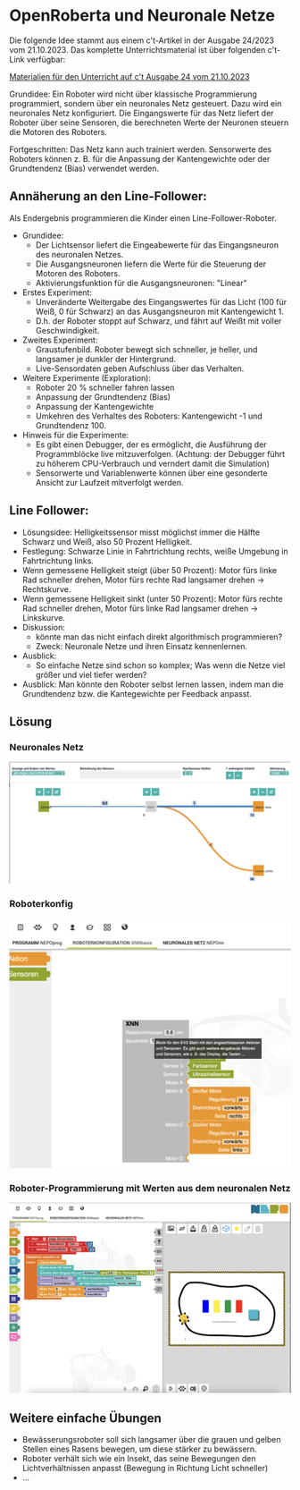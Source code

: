 # OpenRoberta und Neuronale Netze

Die folgende Idee stammt aus einem c't-Artikel in der Ausgabe 24/2023 vom 21.10.2023. Das komplette Unterrichtsmaterial ist über folgenden c't-Link verfügbar:

[Materialien für den Unterricht auf c't Ausgabe 24 vom 21.10.2023](https://ct.de/ycc9)

Grundidee: Ein Roboter wird nicht über klassische Programmierung programmiert, sondern über ein neuronales Netz gesteuert. Dazu wird ein neuronales Netz konfiguriert. Die Eingangswerte für das Netz liefert der Roboter über seine Sensoren, die berechneten Werte der Neuronen steuern die Motoren des Roboters. 

Fortgeschritten: Das Netz kann auch trainiert werden. Sensorwerte des Roboters können z. B. für die Anpassung der Kantengewichte oder der Grundtendenz (Bias) verwendet werden.

## Annäherung an den Line-Follower:
Als Endergebnis programmieren die Kinder einen Line-Follower-Roboter.

- Grundidee:
  - Der Lichtsensor liefert die Eingeabewerte für das Eingangsneuron des neuronalen Netzes.
  - Die Ausgangsneuronen liefern die Werte für die Steuerung der Motoren des Roboters. 
  - Aktivierungsfunktion für die Ausgangsneuronen: "Linear"
- Erstes Experiment: 
  - Unveränderte Weitergabe des Eingangswertes für das Licht (100 für Weiß, 0 für Schwarz) an das Ausgangsneuron mit Kantengewicht 1. 
  - D.h. der Roboter stoppt auf Schwarz, und fährt auf Weißt mit voller Geschwindigkeit.
- Zweites Experiment: 
  - Graustufenbild. Roboter bewegt sich schneller, je heller, und langsamer je dunkler der Hintergrund. 
  - Live-Sensordaten geben Aufschluss über das Verhalten.
- Weitere Experimente (Exploration): 
  - Roboter 20 % schneller fahren lassen
  - Anpassung der Grundtendenz (Bias) 
  - Anpassung der Kantengewichte
  - Umkehren des Verhaltes des Roboters: Kantengewicht -1 und Grundtendenz 100.
- Hinweis für die Experimente:
  - Es gibt einen Debugger, der es ermöglicht, die Ausführung der Programmblöcke live mitzuverfolgen. (Achtung: der Debugger führt zu höherem CPU-Verbrauch und verndert damit die Simulation)
  - Sensorwerte und Variablenwerte können über eine gesonderte Ansicht zur Laufzeit mitverfolgt werden.

## Line Follower:
- Lösungsidee: Helligkeitssensor misst möglichst immer die Hälfte Schwarz und Weiß, also 50 Prozent Helligkeit.
- Festlegung: Schwarze Linie in Fahrtrichtung rechts, weiße Umgebung in Fahrtrichtung links.
- Wenn gemessene Helligkeit steigt (über 50 Prozent): Motor fürs linke Rad schneller drehen, Motor fürs rechte Rad langsamer drehen -> Rechtskurve.
- Wenn gemessene Helligkeit sinkt (unter 50 Prozent): Motor fürs rechte Rad schneller drehen, Motor fürs linke Rad langsamer drehen -> Linkskurve.
- Diskussion: 
  - könnte man das nicht einfach direkt algorithmisch programmieren? 
  - Zweck: Neuronale Netze und ihren Einsatz kennenlernen.
- Ausblick: 
  - So einfache Netze sind schon so komplex; Was wenn die Netze viel größer und viel tiefer werden?
- Ausblick: Man könnte den Roboter selbst lernen lassen, indem man die Grundtendenz bzw. die Kantegewichte per Feedback anpasst.

## Lösung
### Neuronales Netz
![Neuronales Netz](./OpenRobertaNN.png)

### Roboterkonfig
![RoboterKonfiguration](./OpenRobertaRobotconfig.png)

### Roboter-Programmierung mit Werten aus dem neuronalen Netz
![RoboterKonfiguration](./OpenRobertaProgramming.png)

## Weitere einfache Übungen
- Bewässerungsroboter soll sich langsamer über die grauen und gelben Stellen eines Rasens bewegen, um diese stärker zu bewässern.
- Roboter verhält sich wie ein Insekt, das seine Bewegungen den Lichtverhältnissen anpasst (Bewegung in Richtung Licht schneller)
- ...